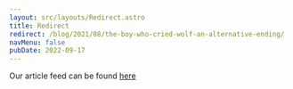 ```yaml
---
layout: src/layouts/Redirect.astro
title: Redirect
redirect: /blog/2021/08/the-boy-who-cried-wolf-an-alternative-ending/
navMenu: false
pubDate: 2022-09-17
---
```

<div>
Our article feed can be found <a href="/blog/2021/08/the-boy-who-cried-wolf-an-alternative-ending/">here</a>
</div>
